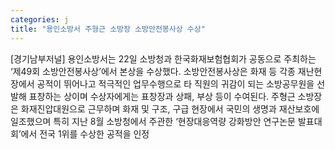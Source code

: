 ```yaml
---
categories: j
title: "용인소방서 주형근 소방장 소방안전봉사상 수상"
---
```

[경기남부저널] 용인소방서는 22일 소방청과 한국화재보험협회가 공동으로 주최하는 ‘제49회 소방안전봉사상’에서 본상을 수상했다. 소방안전봉사상은 화재 등 각종 재난현장에서 공적이 뛰어나고 적극적인 업무수행으로 타 직원의 귀감이 되는 소방공무원을 선발해 표창하는 상이며 수상자에게는 표창장과 상패, 부상 등이 수여된다. 주형근 소방장은 화재진압대원으로 근무하며 화재 및 구조, 구급 현장에서 국민의 생명과 재산보호에 일조했으며 특히 지난 8월 소방청에서 주관한 ‘현장대응역량 강화방안 연구논문 발표대회’에서 전국 1위를 수상한 공적을 인정